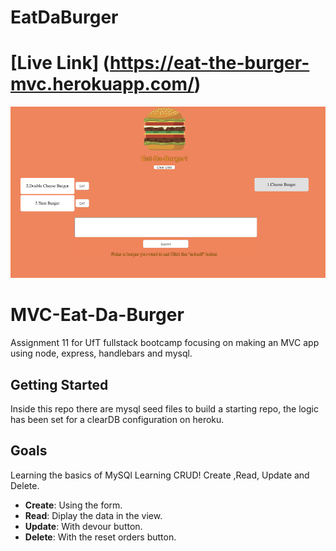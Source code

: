 # EatDaBurger
# [Live Link] (https://eat-the-burger-mvc.herokuapp.com/)

![](screenShot.PNG)

# MVC-Eat-Da-Burger
Assignment 11 for UfT fullstack bootcamp focusing on making an MVC app using node, express, handlebars and mysql.

## Getting Started

Inside this repo there are mysql seed files to build a starting repo, the logic has been set for a clearDB configuration on heroku.

## Goals
Learning the basics of MySQl
Learning CRUD!  Create ,Read, Update and Delete.

* <b>Create</b>: Using the form. <br />
* <b>Read</b>: Diplay the data in the view. <br />
* <b>Update</b>: With devour button. <br />
* <b>Delete</b>: With the reset orders button.

